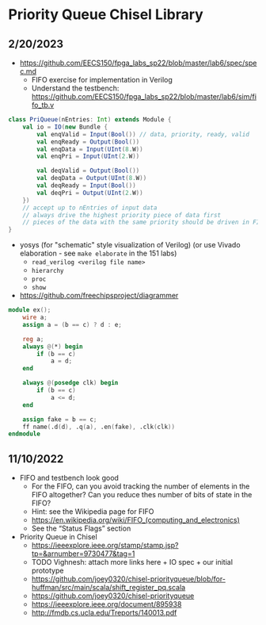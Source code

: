 # Priority Queue Chisel Library

## 2/20/2023

- https://github.com/EECS150/fpga_labs_sp22/blob/master/lab6/spec/spec.md
    - FIFO exercise for implementation in Verilog
    - Understand the testbench: https://github.com/EECS150/fpga_labs_sp22/blob/master/lab6/sim/fifo_tb.v

```scala
class PriQueue(nEntries: Int) extends Module {
    val io = IO(new Bundle {
        val enqValid = Input(Bool()) // data, priority, ready, valid
        val enqReady = Output(Bool())
        val enqData = Input(UInt(8.W))
        val enqPri = Input(UInt(2.W))

        val deqValid = Output(Bool())
        val deqData = Output(UInt(8.W))
        val deqReady = Input(Bool())
        val deqPri = Output(UInt(2.W))
    })
    // accept up to nEntries of input data
    // always drive the highest priority piece of data first
    // pieces of the data with the same priority should be driven in FIFO order
}
```

- yosys (for "schematic" style visualization of Verilog) (or use Vivado elaboration - see `make elaborate` in the 151 labs)
    - `read_verilog <verilog file name>`
    - `hierarchy`
    - `proc`
    - `show`
- https://github.com/freechipsproject/diagrammer

```verilog
module ex();
    wire a;
    assign a = (b == c) ? d : e;

    reg a;
    always @(*) begin
        if (b == c)
            a = d;
    end

    always @(posedge clk) begin
        if (b == c)
            a <= d;
    end

    assign fake = b == c;
    ff name(.d(d), .q(a), .en(fake), .clk(clk))
endmodule
```

## 11/10/2022

- FIFO and testbench look good
    - For the FIFO, can you avoid tracking the number of elements in the FIFO altogether? Can you reduce thes number of bits of state in the FIFO?
    - Hint: see the Wikipedia page for FIFO
    - https://en.wikipedia.org/wiki/FIFO_(computing_and_electronics)
    - See the “Status Flags” section
- Priority Queue in Chisel
    - https://ieeexplore.ieee.org/stamp/stamp.jsp?tp=&arnumber=9730477&tag=1
    - TODO Vighnesh: attach more links here + IO spec + our initial prototype
    - https://github.com/joey0320/chisel-priorityqueue/blob/for-huffman/src/main/scala/shift_register_pq.scala
    - https://github.com/joey0320/chisel-priorityqueue
    - https://ieeexplore.ieee.org/document/895938
    - http://fmdb.cs.ucla.edu/Treports/140013.pdf
